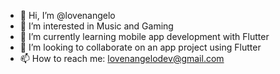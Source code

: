 - 👋 Hi, I’m @lovenangelo
- 👀 I’m interested in Music and Gaming
- 🌱 I’m currently learning mobile app development with Flutter
- 💞️ I’m looking to collaborate on an app project using Flutter
- 📫 How to reach me: lovenangelodev@gmail.com

<!---
lovenangelo/lovenangelo is a ✨ special ✨ repository because its `README.md` (this file) appears on your GitHub profile.
You can click the Preview link to take a look at your changes.
--->
